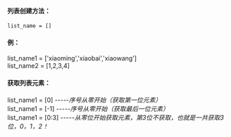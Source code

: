 

#### 列表创建方法：
`list_name = [] `

        
  #### 例：

list_name1 = ['xiaoming','xiaobai','xiaowang']  
list_name2 = [1,2,3,4]


#### 获取列表元素：

list_name1 = [0]                   *-----序号从零开始（获取第一位元素）*  
list_name1 = [-1]                   *-----序号从零开始（获取最后一位元素）*  
list_name1 = [0:3]                   *-----从零位开始获取元素，第3位不获取，也就是一共获取3位，0，1，2！*
